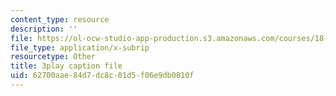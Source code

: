 ```yaml
---
content_type: resource
description: ''
file: https://ol-ocw-studio-app-production.s3.amazonaws.com/courses/18-03sc-differential-equations-fall-2011/62700aae84d7dc8c01d5f06e9db0810f_xJz3NZap1lw.srt
file_type: application/x-subrip
resourcetype: Other
title: 3play caption file
uid: 62700aae-84d7-dc8c-01d5-f06e9db0810f
---
```

